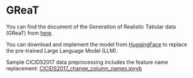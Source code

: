 # GReaT

You can find the document of the Generation of Realistic Tabular data (GReaT) from [here](https://github.com/tabularis-ai/be_great).

You can download and implement the model from [HuggingFace](https://huggingface.co/) to replace the pre-trained Large Language Model (LLM).

Sample CICIDS2017 data preprocessing includes the feature name replacement: [CICIDS2017_change_column_names.ipyyb](main/data_process/CICIDS2017_change_column_names1.ipynb)
